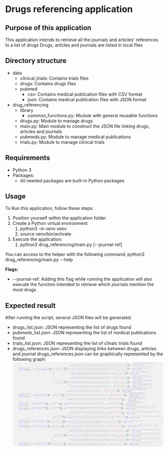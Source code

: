 # Drugs referencing application

## Purpose of this application

This application intends to retrieve all the journals and articles' references to a list of drugs
Drugs, articles and journals are listed in local files

## Directory structure

* data
  * clinical_trials: Contains trials files
  * drugs: Contains drugs files
  * pubmed
    * csv: Contains medical publication files with CSV format
    * json: Contains medical publication files with JSON format
* drug_referencing
  * library
    * common_functions.py: Module with general reusable functions
  * drugs.py: Module to manage drugs
  * main.py: Main module to construct the JSON file linking drugs, articles and journals
  * pubmeds.py: Module to manage medical publications
  * trials.py: Module to manage clinical trials

## Requirements

* Python 3
* Packages:
  * All needed packages are built-in Python packages

## Usage

To Run this application, follow these steps:

1. Position yourself within the application folder
2. Create a Python virtual environment:
   1. python3 -m venv venv
   2. source venv/bin/activate
3. Execute the application:
   1. python3 drug_referencing/main.py [--journal-ref]

You can access to the helper with the following command:
python3 drug_referencing/main.py --help

**Flags:**

* --journal-ref: Adding this flag while running the application will also execute the function intended to retrieve which journals mention the most drugs

## Expected result

After running the script, several JSON files will be generated:

* drugs_list.json: JSON representing the list of drugs found
* pubmeds_list.json: JSON representing the list of medical publications found
* trials_list.json: JSON representing the list of clinalc trials found
* drugs_references.json: JSON displaying links between drugs, articles and journal
  drugs_references.json can be graphically represented by the following graph:
  ![Drugs referencing](./drugs_referencing.png)
